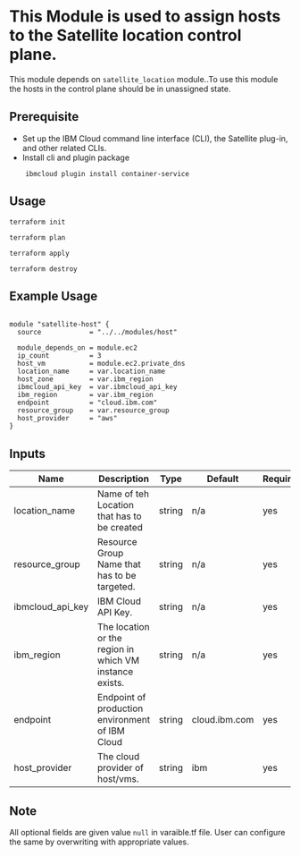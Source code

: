 # This Module is used to assign hosts to the Satellite location control plane.

This module depends on `satellite_location` module..To use this module the hosts in the control plane should be in unassigned state.
 
## Prerequisite

* Set up the IBM Cloud command line interface (CLI), the Satellite plug-in, and other related CLIs.
* Install cli and plugin package
```console
    ibmcloud plugin install container-service
```
## Usage

```
terraform init
```
```
terraform plan
```
```
terraform apply
```
```
terraform destroy
```
## Example Usage
``` hcl

module "satellite-host" {
  source            = "../../modules/host"
  
  module_depends_on = module.ec2
  ip_count          = 3
  host_vm           = module.ec2.private_dns
  location_name     = var.location_name
  host_zone         = var.ibm_region
  ibmcloud_api_key  = var.ibmcloud_api_key
  ibm_region        = var.ibm_region
  endpoint          = "cloud.ibm.com"
  resource_group    = var.resource_group
  host_provider     = "aws"
}
```
<!-- BEGINNING OF PRE-COMMIT-TERRAFORM DOCS HOOK -->
## Inputs

| Name                                  | Description                                                       | Type     | Default | Required |
|---------------------------------------|-------------------------------------------------------------------|----------|---------|----------|
| location_name                         | Name of teh Location that has to be created                       | string   | n/a     | yes      |
| resource_group                        | Resource Group Name that has to be targeted.                      | string   | n/a     | yes      |
| ibmcloud_api_key                      | IBM Cloud API Key.                                                | string   | n/a     | yes      |
| ibm_region                            | The location or the region in which VM instance exists.           | string   | n/a     | yes      |
| endpoint                              | Endpoint of production environment of IBM Cloud                   | string   |cloud.ibm.com| yes  |
| host_provider                         | The cloud provider of host/vms.                                   | string   | ibm     | yes      |


<!-- END OF PRE-COMMIT-TERRAFORM DOCS HOOK -->
## Note

All optional fields are given value `null` in varaible.tf file. User can configure the same by overwriting with appropriate values.

